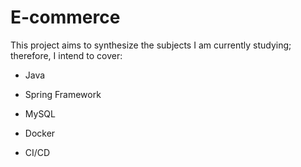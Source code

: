 # E-commerce

This project aims to synthesize the subjects I am currently studying; therefore, I intend to cover:

- Java

- Spring Framework

- MySQL

- Docker

- CI/CD
